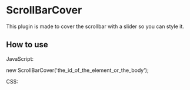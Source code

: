 ScrollBarCover
===========

This plugin is made to cover the scrollbar with a slider so you can style it.

How to use
----------

JavaScript:

new ScrollBarCover('the_id_of_the_element_or_the_body');

CSS:

<style>

	#scrollbar-slider-element {
        	width: 16px;
        	background-color: #ccc;
	}
	#scrollbar-slider-knob {
        	height: 16px;
        	width: 16px;
        	background-color: #000;
	}

</style>
